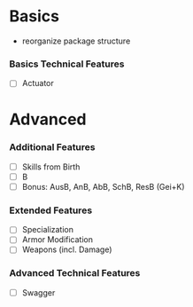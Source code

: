 # Basics
- reorganize package structure

### Basics Technical Features
- [ ] Actuator

# Advanced

### Additional Features
- [ ] Skills from Birth
- [ ] B
- [ ] Bonus: AusB, AnB, AbB, SchB, ResB (Gei+K)

### Extended Features
- [ ] Specialization
- [ ] Armor Modification
- [ ] Weapons (incl. Damage)

### Advanced Technical Features
- [ ] Swagger
